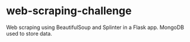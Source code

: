 # web-scraping-challenge
Web scraping using BeautifulSoup and Splinter in a Flask app.  MongoDB used to store data.
